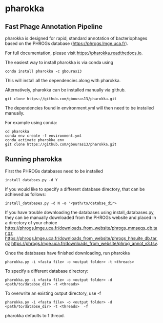 
pharokka
===============

Fast Phage Annotation Pipeline
------------

pharokka is designed for rapid, standard annotation of bacteriophages based on the PHROGs database (https://phrogs.lmge.uca.fr).

For full documentation, please visit https://pharokka.readthedocs.io.

The easiest way to install pharokka is via conda using

`conda install pharokka -c gbouras13`

This will install all the dependencies along with pharokka.

Alternatively, pharokka can be installed manually via github.

`git clone https://github.com/gbouras13/pharokka.git`

The dependencies found in environment.yml will then need to be installed manually.

For example using conda:

```
cd pharokka
conda env create -f environment.yml
conda activate pharokka_env
git clone https://github.com/gbouras13/pharokka.git
```

Running pharokka
--------

First the PHROGs databases need to be installed

`install_databses.py -d Y`

If you would like to specify a different database directory, that can be achieved as follows:

`install_databases.py -d N -o "<path/to/databse_dir>`

If you have trouble downloading the databases using install_databases.py, they can be manually downloaded from the PHROGs website and placed in a directory of your choice https://phrogs.lmge.uca.fr/downloads_from_website/phrogs_mmseqs_db.tar.gz https://phrogs.lmge.uca.fr/downloads_from_website/phrogs_hhsuite_db.tar.gz https://phrogs.lmge.uca.fr/downloads_from_website/phrog_annot_v3.tsv.

Once the databases have finished downloading, run pharokka

`pharokka.py -i <fasta file> -o <output folder> -t <threads>`

To specify a different database directory:

`pharokka.py -i <fasta file> -o <output folder> -d <path/to/databse_dir> -t <threads> `

To overwrite an existing output directory, use -f

`pharokka.py -i <fasta file> -o <output folder> -d <path/to/databse_dir> -t <threads>  -f`

pharokka defaults to 1 thread.
